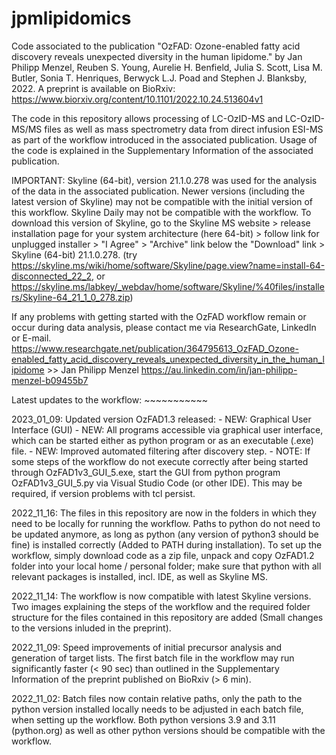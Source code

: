 # jpmlipidomics

Code associated to the publication "OzFAD: Ozone-enabled fatty acid discovery reveals unexpected diversity in the human lipidome." by 
Jan Philipp Menzel, Reuben S. Young, Aurelie H. Benfield, Julia S. Scott, Lisa M. Butler, Sonia T. Henriques, Berwyck L.J. Poad and Stephen J. Blanksby, 2022.
A preprint is available on BioRxiv:
https://www.biorxiv.org/content/10.1101/2022.10.24.513604v1

The code in this repository allows processing of LC-OzID-MS and LC-OzID-MS/MS files as well as mass spectrometry data from direct infusion ESI-MS as part of the workflow introduced in the associated publication. Usage of the code is explained in the Supplementary Information of the associated publication.

IMPORTANT: Skyline (64-bit), version 21.1.0.278 was used for the analysis of the data in the associated publication. Newer versions (including the latest version of Skyline) may not be compatible with the initial version of this workflow. Skyline Daily may not be compatible with the workflow. To download this version of Skyline, go to the Skyline MS website > release installation page for your system architecture (here 64-bit) > follow link for unplugged installer > "I Agree" > "Archive" link below the "Download" link > Skyline (64-bit) 21.1.0.278. (try https://skyline.ms/wiki/home/software/Skyline/page.view?name=install-64-disconnected_22_2, or https://skyline.ms/labkey/_webdav/home/software/Skyline/%40files/installers/Skyline-64_21_1_0_278.zip)

If any problems with getting started with the OzFAD workflow remain or occur during data analysis, please contact me via ResearchGate, LinkedIn or E-mail.
https://www.researchgate.net/publication/364795613_OzFAD_Ozone-enabled_fatty_acid_discovery_reveals_unexpected_diversity_in_the_human_lipidome >> Jan Philipp Menzel
https://au.linkedin.com/in/jan-philipp-menzel-b09455b7


Latest updates to the workflow:                                                   ~~~~~~~~~~~

2023_01_09: Updated version OzFAD1.3 released: 
    - NEW: Graphical User Interface (GUI)
    - NEW: All programs accessible via graphical user interface, which can be started either as python program or as an executable (.exe) file.
    - NEW: Improved automated filtering after discovery step.
    - NOTE: If some steps of the workflow do not execute correctly after being started through OzFAD1v3_GUI_5.exe, start the GUI from python program OzFAD1v3_GUI_5.py             via Visual Studio Code (or other IDE). This may be required, if version problems with tcl persist. 

2022_11_16: The files in this repository are now in the folders in which they need to be locally for running the workflow. Paths to python do not need to be updated anymore, as long as python (any version of python3 should be fine) is installed correctly (Added to PATH during installation). To set up the workflow, simply download code as a zip file, unpack and copy OzFAD1.2 folder into your local home / personal folder; make sure that python with all relevant packages is installed, incl. IDE, as well as Skyline MS.

2022_11_14: The workflow is now compatible with latest Skyline versions. Two images explaining the steps of the workflow and the required folder structure for the files contained in this repository are added (Small changes to the versions inluded in the preprint).

2022_11_09: Speed improvements of initial precursor analysis and generation of target lists. The first batch file in the workflow may run significantly faster (< 90 sec) than outlined in the Supplementary Information of the preprint published on BioRxiv (> 6 min).

2022_11_02: Batch files now contain relative paths, only the path to the python version installed locally needs to be adjusted in each batch file, when setting up the workflow. Both python versions 3.9 and 3.11 (python.org) as well as other python versions should be compatible with the workflow. 
